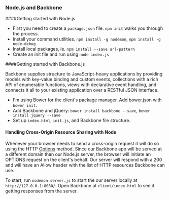 ### Node.js and Backbone

####Getting started with Node.js

- First you need to create a `package.json` file. `npm init` walks you through the process.
- Install your command utilities. `npm install -g nodemon`, `npm install -g node-debug`
- Install local packages, ie. `npm install --save url-pattern`
- Create an init file and run using `node index.js`

####Getting started with Backbone.js

Backbone supplies structure to JavaScript-heavy applications by providing models with key-value binding and custom events, collections with a rich API of enumerable functions, views with declarative event handling, and connects it all to your existing application over a RESTful JSON interface.

- I'm using Bower for the client's package manager. Add bower.json with `bower init`.
- Add Backbone and jQuery: `bower install backbone --save`, `bower install jquery --save`
- Set up `index.html`, `init.js`, and Backbone file structure.

#### Handling Cross-Origin Resource Sharing with Node

Whenever your browser needs to send a cross-origin request it will do so using the HTTP [Options](http://zacstewart.com/2012/04/14/http-options-method.html) method. Since our Backbone app will be served at a different domain than our Node.js server, the browser will initiate an OPTIONS request on the client's behalf. Our server will respond with a 200 and will have an Allow header with the list of HTTP resources Backbone can use.

To start, run `nodemon server.js` to start the our server locally at `http://127.0.0.1:8080/`. Open Backbone at `client/index.html` to see it getting responses from the server.








